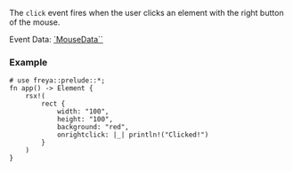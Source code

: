 The `click` event fires when the user clicks an element with the right button of
the mouse.

Event Data: [`MouseData``](crate::events::MouseData)

### Example

```rust, no_run
# use freya::prelude::*;
fn app() -> Element {
    rsx!(
        rect {
            width: "100",
            height: "100",
            background: "red",
            onrightclick: |_| println!("Clicked!")
        }
    )
}
```
